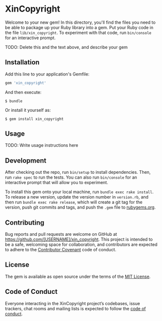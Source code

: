 # XinCopyright

Welcome to your new gem! In this directory, you'll find the files you need to be able to package up your Ruby library into a gem. Put your Ruby code in the file `lib/xin_copyright`. To experiment with that code, run `bin/console` for an interactive prompt.

TODO: Delete this and the text above, and describe your gem

## Installation

Add this line to your application's Gemfile:

```ruby
gem 'xin_copyright'
```

And then execute:

    $ bundle

Or install it yourself as:

    $ gem install xin_copyright

## Usage

TODO: Write usage instructions here

## Development

After checking out the repo, run `bin/setup` to install dependencies. Then, run `rake spec` to run the tests. You can also run `bin/console` for an interactive prompt that will allow you to experiment.

To install this gem onto your local machine, run `bundle exec rake install`. To release a new version, update the version number in `version.rb`, and then run `bundle exec rake release`, which will create a git tag for the version, push git commits and tags, and push the `.gem` file to [rubygems.org](https://rubygems.org).

## Contributing

Bug reports and pull requests are welcome on GitHub at https://github.com/[USERNAME]/xin_copyright. This project is intended to be a safe, welcoming space for collaboration, and contributors are expected to adhere to the [Contributor Covenant](http://contributor-covenant.org) code of conduct.

## License

The gem is available as open source under the terms of the [MIT License](https://opensource.org/licenses/MIT).

## Code of Conduct

Everyone interacting in the XinCopyright project’s codebases, issue trackers, chat rooms and mailing lists is expected to follow the [code of conduct](https://github.com/[USERNAME]/xin_copyright/blob/master/CODE_OF_CONDUCT.md).
